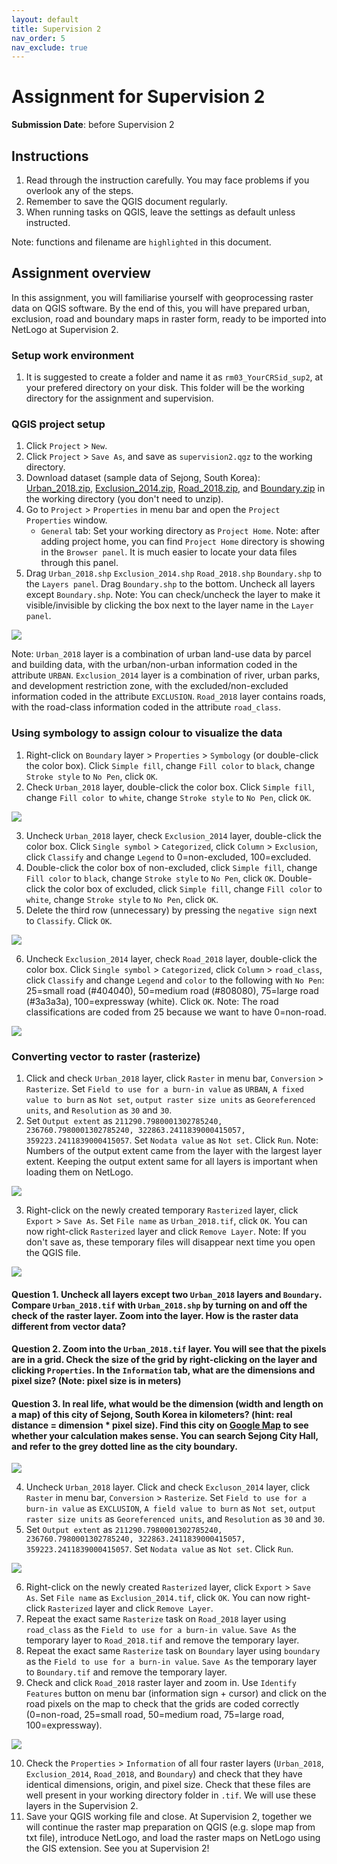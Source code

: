 ```yaml
---
layout: default
title: Supervision 2
nav_order: 5
nav_exclude: true
---
```


# Assignment for Supervision 2
**Submission Date**: before Supervision 2

## Instructions
1. Read through the instruction carefully. You may face problems if you overlook any of the steps.
2. Remember to save the QGIS document regularly. 
3. When running tasks on QGIS, leave the settings as default unless instructed.

Note: functions and filename are `highlighted` in this document.

## Assignment overview
In this assignment, you will familiarise yourself with geoprocessing raster data on QGIS software. By the end of this, you will have prepared urban, exclusion, road and boundary maps in raster form, ready to be imported into NetLogo at Supervision 2.

### Setup work environment
1. It is suggested to create a folder and name it as `rm03_YourCRSid_sup2`, at your prefered directory on your disk. This folder will be the working directory for the assignment and supervision.

### QGIS project setup
1. Click `Project` > `New`.
2. Click `Project` > `Save As`, and save as `supervision2.qgz` to the working directory. 
3. Download dataset (sample data of Sejong, South Korea): [Urban_2018.zip](data/Urban_2018.zip), [Exclusion_2014.zip](data/Exclusion_2014.zip), [Road_2018.zip](data/Road_2018.zip), and [Boundary.zip](data/Boundary.zip) in the working directory (you don't need to unzip).
4. Go to `Project` >  `Properties` in menu bar and open the `Project Properties` window.
    - `General` tab: Set your working directory as `Project Home`.
Note: after adding project home, you can find `Project Home` directory is showing in the `Browser panel`. It is much easier to locate your data files through this panel.
5. Drag `Urban_2018.shp` `Exclusion_2014.shp` `Road_2018.shp` `Boundary.shp` to the  `Layers panel`. Drag `Boundary.shp` to the bottom. Uncheck all layers except `Boundary.shp`. Note: You can check/uncheck the layer to make it visible/invisible by clicking the box next to the layer name in the `Layer panel`. 

![](statics/Sup2_project_setup.PNG)

Note: `Urban_2018` layer is a combination of urban land-use data by parcel and building data, with the urban/non-urban information coded in the attribute `URBAN`. `Exclusion_2014` layer is a combination of river, urban parks, and development restriction zone, with the excluded/non-excluded information coded in the attribute `EXCLUSION`. `Road_2018` layer contains roads, with the road-class information coded in the attribute `road_class`.

### Using symbology to assign colour to visualize the data
1. Right-click on `Boundary` layer > `Properties` > `Symbology` (or double-click the color box). Click `Simple fill`, change `Fill color` to `black`, change `Stroke style` to `No Pen`, click `OK`. 
2. Check `Urban_2018` layer, double-click the color box. Click `Simple fill`, change `Fill color `to `white`, change `Stroke style` to `No Pen`, click `OK`.

![](statics/Sup2_symbology1.PNG)  

3. Uncheck `Urban_2018` layer, check `Exclusion_2014` layer, double-click the color box. Click `Single symbol` > `Categorized`, click `Column` > `Exclusion`, click `Classify` and change `Legend` to 0=non-excluded, 100=excluded.
4. Double-click the color box of non-excluded, click `Simple fill`, change `Fill color` to `black`, change `Stroke style` to `No Pen`, click `OK`. Double-click the color box of excluded, click `Simple fill`, change `Fill color` to `white`, change `Stroke style` to `No Pen`, click `OK`. 
5. Delete the third row (unnecessary) by pressing the `negative sign` next to `Classify`. Click `OK`.

![](statics/Sup2_symbology2.PNG) 

6. Uncheck `Exclusion_2014` layer, check `Road_2018` layer, double-click the color box. Click `Single symbol` > `Categorized`, click `Column` > `road_class`, click `Classify` and change `Legend` and `color` to the following with `No Pen`: 25=small road (#404040), 50=medium road (#808080), 75=large road (#3a3a3a), 100=expressway (white). Click `OK`. Note: The road classifications are coded from 25 because we want to have 0=non-road.

![](statics/Sup2_symbology3.PNG) 


### Converting vector to raster (rasterize)
1. Click and check `Urban_2018` layer, click `Raster` in menu bar, `Conversion` > `Rasterize`. Set `Field to use for a burn-in value` as `URBAN`, `A fixed value to burn` as `Not set`, `output raster size units` as `Georeferenced units`, and `Resolution` as `30` and `30`.
2. Set `Output extent` as `211290.7980001302785240, 236760.7980001302785240, 322863.2411839000415057, 359223.2411839000415057`. Set `Nodata value` as `Not set`. Click `Run`.
Note: Numbers of the output extent came from the layer with the largest layer extent. Keeping the output extent same for all layers is important when loading them on NetLogo.

![](statics/Sup2_rasterize1.PNG) 

3. Right-click on the newly created temporary `Rasterized` layer, click `Export` > `Save As`. Set `File name` as `Urban_2018.tif`, click `OK`. You can now right-click `Rasterized` layer and click `Remove Layer`.
Note: If you don't save as, these temporary files will disappear next time you open the QGIS file.

![](statics/Sup2_rasterize2.PNG) 

#### Question 1. Uncheck all layers except two `Urban_2018` layers and `Boundary`. Compare `Urban_2018.tif` with `Urban_2018.shp` by turning on and off the check of the raster layer. Zoom into the layer. How is the raster data different from vector data?

#### Question 2. Zoom into the `Urban_2018.tif` layer. You will see that the pixels are in a grid. Check the size of the grid by right-clicking on the layer and clicking `Properties`. In the `Information` tab, what are the dimensions and pixel size? (Note: pixel size is in meters)

#### Question 3. In real life, what would be the dimension (width and length on a map) of this city of Sejong, South Korea in kilometers? (hint: real distance = dimension * pixel size). Find this city on [Google Map](https://www.google.com/maps/place/Sejong+City+Hall/@36.5675237,127.1919615,11z/data=!4m5!3m4!1s0x357ad2abe6c47565:0x4da638f5f9f95e37!8m2!3d36.4800984!4d127.2890354) to see whether your calculation makes sense. You can search Sejong City Hall, and refer to the grey dotted line as the city boundary.

![](statics/Sup2_google_map.PNG) 

4. Uncheck `Urban_2018` layer. Click and check `Excluson_2014` layer, click `Raster` in menu bar, `Conversion` > `Rasterize`. Set `Field to use for a burn-in value` as `EXCLUSION`, `A field value to burn` as `Not set`, `output raster size units` as `Georeferenced units`, and `Resolution` as `30` and `30`.
5. Set `Output extent` as `211290.7980001302785240, 236760.7980001302785240, 322863.2411839000415057, 359223.2411839000415057`. Set `Nodata value` as `Not set`. Click `Run`.

![](statics/Sup2_rasterize3.PNG) 

6. Right-click on the newly created `Rasterized` layer, click `Export` > `Save As`. Set `File name` as `Exclusion_2014.tif`, click `OK`. You can now right-click `Rasterized` layer and click `Remove Layer`.
7. Repeat the exact same `Rasterize` task on `Road_2018` layer using `road_class` as the `Field to use for a burn-in value`. `Save As` the temporary layer to `Road_2018.tif` and remove the temporary layer.
8. Repeat the exact same `Rasterize` task on `Boundary` layer using `boundary` as the `Field to use for a burn-in value`. `Save As` the temporary layer to `Boundary.tif` and remove the temporary layer.
9. Check and click `Road_2018` raster layer and zoom in. Use `Identify Features` button on menu bar (information sign + cursor) and click on the road pixels on the map to check that the grids are coded correctly (0=non-road, 25=small road, 50=medium road, 75=large road, 100=expressway).

![](statics/Sup2_rasterize4.PNG) 

10. Check the `Properties` > `Information` of all four raster layers (`Urban_2018`, `Exclusion_2014`, `Road_2018`, and `Boundary`) and check that they have identical dimensions, origin, and pixel size. Check that these files are well present in your working directory folder in `.tif`. We will use these layers in the Supervision 2.
11. Save your QGIS working file and close. At Supervision 2, together we will continue the raster map preparation on QGIS (e.g. slope map from txt file), introduce NetLogo, and load the raster maps on NetLogo using the GIS extension. See you at Supervision 2!

